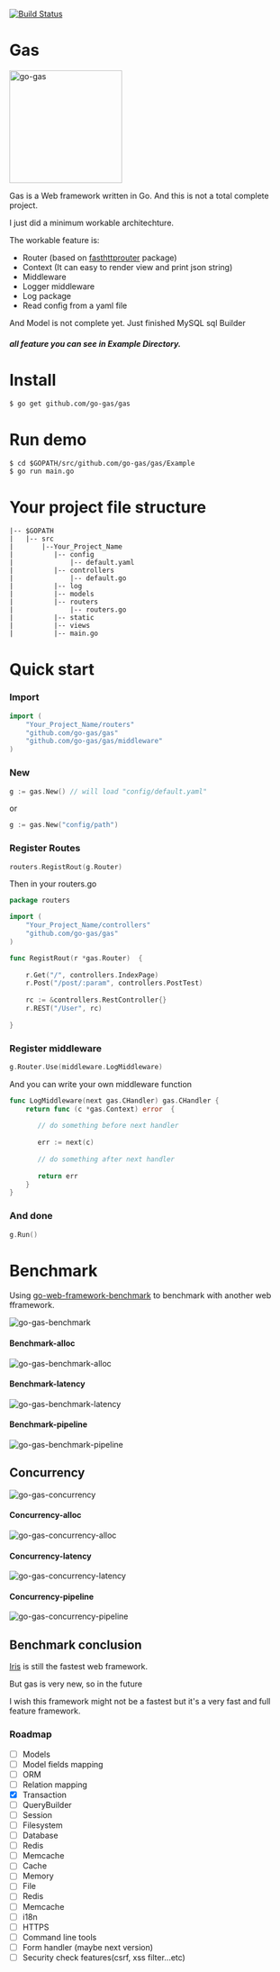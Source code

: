 [![Build Status](https://api.travis-ci.org/go-gas/gas.svg?branch=master)](https://api.travis-ci.org/go-gas/gas.svg)

# Gas

<img src="https://raw.githubusercontent.com/go-gas/gas/master/logo.jpg" alt="go-gas" width="200px" />

Gas is a Web framework written in Go. And this is not a total complete project.

I just did a minimum workable architechture.

The workable feature is:

- Router (based on [fasthttprouter](https://github.com/buaazp/fasthttprouter) package)
- Context (It can easy to render view and print json string)
- Middleware
- Logger middleware
- Log package
- Read config from a yaml file

And Model is not complete yet. Just finished MySQL sql Builder

##### all feature you can see in Example Directory.

# Install
```
$ go get github.com/go-gas/gas
```

# Run demo
```
$ cd $GOPATH/src/github.com/go-gas/gas/Example
$ go run main.go
```

# Your project file structure
    |-- $GOPATH
    |   |-- src
    |       |--Your_Project_Name
    |          |-- config
    |              |-- default.yaml
    |          |-- controllers
    |              |-- default.go
    |          |-- log
    |          |-- models
    |          |-- routers
    |              |-- routers.go
    |          |-- static
    |          |-- views
    |          |-- main.go

# Quick start

### Import
```go
import (
    "Your_Project_Name/routers"
    "github.com/go-gas/gas"
    "github.com/go-gas/gas/middleware"
)
```

### New
```go
g := gas.New() // will load "config/default.yaml"
```
or
```go
g := gas.New("config/path")
```

### Register Routes
```go
routers.RegistRout(g.Router)
```
Then in your routers.go

```go
package routers

import (
    "Your_Project_Name/controllers"
    "github.com/go-gas/gas"
)

func RegistRout(r *gas.Router)  {
    
    r.Get("/", controllers.IndexPage)
    r.Post("/post/:param", controllers.PostTest)
    
    rc := &controllers.RestController{}
    r.REST("/User", rc)
    
}
```

### Register middleware
```go
g.Router.Use(middleware.LogMiddleware)
```

And you can write your own middleware function

```go
func LogMiddleware(next gas.CHandler) gas.CHandler {
    return func (c *gas.Context) error  {
       
       // do something before next handler
       
       err := next(c)
       
       // do something after next handler
       
       return err
    }
}
```

### And done

```go
g.Run()
```

# Benchmark

Using [go-web-framework-benchmark](https://github.com/smallnest/go-web-framework-benchmark) to benchmark with another web fframework.

<img src="https://raw.githubusercontent.com/go-gas/gas/master/benchmark.png" alt="go-gas-benchmark" />

#### Benchmark-alloc

<img src="https://raw.githubusercontent.com/go-gas/gas/master/benchmark_alloc.png" alt="go-gas-benchmark-alloc" />

#### Benchmark-latency

<img src="https://raw.githubusercontent.com/go-gas/gas/master/benchmark_latency.png" alt="go-gas-benchmark-latency" />

#### Benchmark-pipeline

<img src="https://raw.githubusercontent.com/go-gas/gas/master/benchmark-pipeline.png" alt="go-gas-benchmark-pipeline" />

## Concurrency

<img src="https://raw.githubusercontent.com/go-gas/gas/master/concurrency.png" alt="go-gas-concurrency" />

#### Concurrency-alloc

<img src="https://raw.githubusercontent.com/go-gas/gas/master/concurrency_alloc.png" alt="go-gas-concurrency-alloc" />

#### Concurrency-latency

<img src="https://raw.githubusercontent.com/go-gas/gas/master/concurrency_latency.png" alt="go-gas-concurrency-latency" />

#### Concurrency-pipeline

<img src="https://raw.githubusercontent.com/go-gas/gas/master/concurrency-pipeline.png" alt="go-gas-concurrency-pipeline" />

## Benchmark conclusion

[Iris](https://github.com/kataras/iris) is still the fastest web framework.

But gas is very new, so in the future

I wish this framework might not be a fastest but it's a very fast and full feature framework.

### Roadmap
- [ ] Models
 - [ ] Model fields mapping
 - [ ] ORM
 - [ ] Relation mapping
 - [x] Transaction
 - [ ] QueryBuilder
- [ ] Session
 - [ ] Filesystem
 - [ ] Database
 - [ ] Redis
 - [ ] Memcache
- [ ] Cache
 - [ ] Memory
 - [ ] File
 - [ ] Redis
 - [ ] Memcache
- [ ] i18n
- [ ] HTTPS
- [ ] Command line tools
- [ ] Form handler (maybe next version)
- [ ] Security check features(csrf, xss filter...etc)

